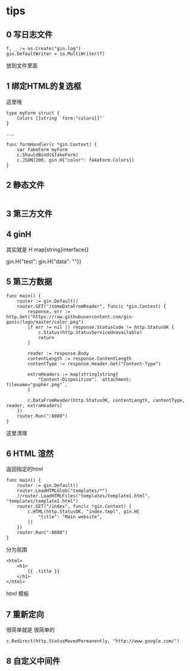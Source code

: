 # tips

## 0 写日志文件

```
f, _ := os.Create("gin.log")
gin.DefaultWriter = io.MultiWriter(f)
```

放到文件里面

## 1 绑定HTML的复选框

这里哦

```
type myForm struct {
    Colors []string `form:"colors[]"`
}

...

func formHandler(c *gin.Context) {
    var fakeForm myForm
    c.ShouldBind(&fakeForm)
    c.JSON(200, gin.H{"color": fakeForm.Colors})
}
```

## 2 静态文件

```

```

## 3 第三方文件

## 4 ginH

其实就是 H map[string]interface{}

gin.H{"test": gin.H{"data": ""}}

## 5 第三方数据

```
func main() {
    router := gin.Default()
    router.GET("/someDataFromReader", func(c *gin.Context) {
        response, err := http.Get("https://raw.githubusercontent.com/gin-gonic/logo/master/color.png")
        if err != nil || response.StatusCode != http.StatusOK {
            c.Status(http.StatusServiceUnavailable)
            return
        }

        reader := response.Body
        contentLength := response.ContentLength
        contentType := response.Header.Get("Content-Type")

        extraHeaders := map[string]string{
            "Content-Disposition": `attachment; filename="gopher.png"`,
        }

        c.DataFromReader(http.StatusOK, contentLength, contentType, reader, extraHeaders)
    })
    router.Run(":8080")
}
```

这里清理

## 6 HTML 渲然

返回指定的html

```
func main() {
    router := gin.Default()
    router.LoadHTMLGlob("templates/*")
    //router.LoadHTMLFiles("templates/template1.html", "templates/template2.html")
    router.GET("/index", func(c *gin.Context) {
        c.HTML(http.StatusOK, "index.tmpl", gin.H{
            "title": "Main website",
        })
    })
    router.Run(":8080")
}
```

分为氛围

```
<html>
	<h1>
		{{ .title }}
	</h1>
</html>
```

html 模板

## 7 重新定向

很简单就是 很简单的 

```
c.Redirect(http.StatusMovedPermanently, "http://www.google.com/")
```

## 8 自定义中间件
